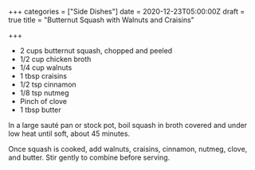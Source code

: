 +++
categories = ["Side Dishes"]
date = 2020-12-23T05:00:00Z
draft = true
title = "Butternut Squash with Walnuts and Craisins"

+++
* 2 cups butternut squash, chopped and peeled 
* 1/2 cup chicken broth 
* 1/4 cup walnuts 
* 1 tbsp craisins 
* 1/2 tsp cinnamon 
* 1/8 tsp nutmeg 
* Pinch of clove 
* 1 tbsp butter

In a large sauté pan or stock pot, boil squash in broth covered and under low heat until soft, about 45 minutes. 

Once squash is cooked, add walnuts, craisins, cinnamon, nutmeg, clove, and butter. Stir gently to combine before serving.